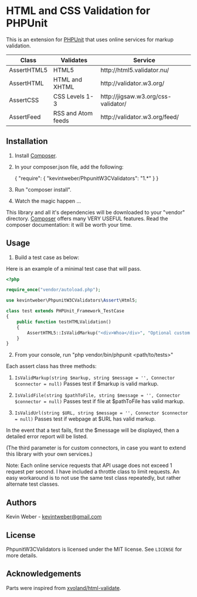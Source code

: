 # HTML and CSS Validation for PHPUnit

This is an extension for [PHPUnit][phpunit] that uses online services for markup validation.

<table>
<thead>
<tr><th>Class</th><th>Validates</th><th>Service</th></tr>
</thead>
<tbody>
<tr><td>AssertHTML5</td><td>HTML5</td><td>http://html5.validator.nu/</td></tr>
<tr><td>AssertHTML</td><td>HTML and XHTML</td><td>http://validator.w3.org/</td></tr>
<tr><td>AssertCSS</td><td>CSS Levels 1-3</td><td>http://jigsaw.w3.org/css-validator/</td></tr>
<tr><td>AssertFeed</td><td>RSS and Atom feeds</td><td>http://validator.w3.org/feed/</td></tr>
</tbody>
</table>

## Installation

1) Install [Composer][composer].

2) In your composer.json file, add the following:

    {
        "require": {
            "kevintweber/PhpunitW3CValidators": "1.*"
        }
    }

3) Run "composer install".

4) Watch the magic happen ...

This library and all it's dependencies will be downloaded to your "vendor" directory.  [Composer][composer] offers many VERY USEFUL features.  Read the composer documentation: it will be worth your time.

## Usage

1) Build a test case as below:

Here is an example of a minimal test case that will pass.

```php
<?php

require_once("vendor/autoload.php");

use kevintweber\PhpunitW3CValidators\Assert\Html5;

class test extends PHPUnit_Framework_TestCase
{
    public function testHTMLValidation()
    {
        AssertHTML5::IsValidMarkup("<div>Whoa</div>", "Optional custom message.");
    }
}
```

2) From your console, run "php vendor/bin/phpunit \<path/to/tests\>"

Each assert class has three methods:

1) `IsValidMarkup(string $markup, string $message = '', Connector $connector = null)`
Passes test if $markup is valid markup.

2) `IsValidFile(string $pathToFile, string $message = '', Connector $connector = null)`
Passes test if file at $pathToFile has valid markup.

3) `IsValidUrl(string $URL, string $message = '', Connector $connector = null)`
Passes test if webpage at $URL has valid markup.

In the event that a test fails, first the $message will be displayed, then a detailed error report will be listed.

(The third parameter is for custom connectors, in case you want to extend this library with your own services.)

Note: Each online service requests that API usage does not exceed 1 request per second.  I have included a throttle class to limit requests.  An easy workaround is to not use the same test class repeatedly, but rather alternate test classes.

## Authors
Kevin Weber - kevintweber@gmail.com

## License
PhpunitW3CValidators is licensed under the MIT license.  See `LICENSE` for more details.

## Acknowledgements
Parts were inspired from [xvoland/html-validate].

[composer]: http://getcomposer.org/
[phpunit]: https://github.com/sebastianbergmann/phpunit
[validator.nu]: http://validator.nu
[validator.nu/presets]: http://about.validator.nu/#presets
[validator.nu/tos]: http://about.validator.nu/#tos
[xvoland/html-validate]: https://github.com/xvoland/html-validate
